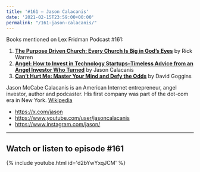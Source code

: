```yaml
---
title: '#161 – Jason Calacanis'
date: '2021-02-15T23:59:00+00:00'
permalink: "/161-jason-calacanis/"
---
```


Books mentioned on Lex Fridman Podcast #161:

1. <b><a href="https://amzn.to/3Bsk1b1" target="_blank" rel="sponsored noopener noreferrer">The Purpose Driven Church: Every Church Is Big in God’s Eyes</a></b> by Rick Warren
2. <b><a href="https://amzn.to/3PcGBdz" target="_blank" rel="sponsored noopener noreferrer">Angel: How to Invest in Technology Startups–Timeless Advice from an Angel Investor Who Turned</a></b> by Jason Calacanis
3. <b><a href="https://amzn.to/3PcO7VL" target="_blank" rel="sponsored noopener noreferrer">Can’t Hurt Me: Master Your Mind and Defy the Odds</a></b> by David Goggins

<!--more-->

Jason McCabe Calacanis is an American Internet entrepreneur, angel investor, author and podcaster. His first company was part of the dot-com era in New York. <a href="https://en.wikipedia.org/wiki/Jason_Calacanis" target="_blank">Wikipedia</a>

- <a href="https://x.com/jason" target="_blank">https://x.com/jason</a>
- <a href="https://www.youtube.com/user/jasoncalacanis" target="_blank">https://www.youtube.com/user/jasoncalacanis</a>
- <a href="https://www.instagram.com/jason/" target="_blank">https://www.instagram.com/jason/</a>

- - - - - -

## Watch or listen to episode #161

{% include youtube.html id='d2bYwYxqJCM' %}